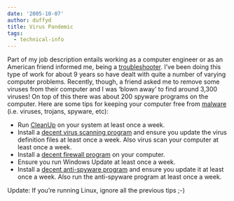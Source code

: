 ```yaml
---
date: '2005-10-07'
author: duffyd
title: Virus Pandemic
tags:
  - technical-info
---
```


Part of my job description entails working as a computer engineer or as an American friend informed me, being a [troubleshooter](https://href.li/?http://en.wikipedia.org/wiki/Troubleshooter). I’ve been doing this type of work for about 9 years so have dealt with quite a number of varying computer problems. Recently, though, a friend asked me to remove some viruses from their computer and I was ‘blown away’ to find around 3,300 viruses! On top of this there was about 200 spyware programs on the computer.
Here are some tips for keeping your computer free from [malware](https://href.li/?http://en.wikipedia.org/wiki/Malware) (i.e. viruses, trojans, spyware, etc):

- Run [CleanUp](https://href.li/?http://cleanup.stevengould.org/) on your system at least once a week.
- Install a [decent virus scanning program](https://href.li/?http://free.grisoft.com/) and ensure you update the virus definition files at least once a week. Also virus scan your computer at least once a week.
- Install a [decent firewall program](https://href.li/?http://download.zonelabs.com/bin/free/1001_cnet_zdnet/zlsSetup_60_667_000.exe) on your computer.
- Ensure you run Windows Update at least once a week.
- Install a [decent anti-spyware program](https://href.li/?http://www.safer-networking.org/en/index.html) and ensure you update it at least once a week. Also run the anti-spyware program at least once a week.

Update: If you’re running Linux, ignore all the previous tips ;-)
